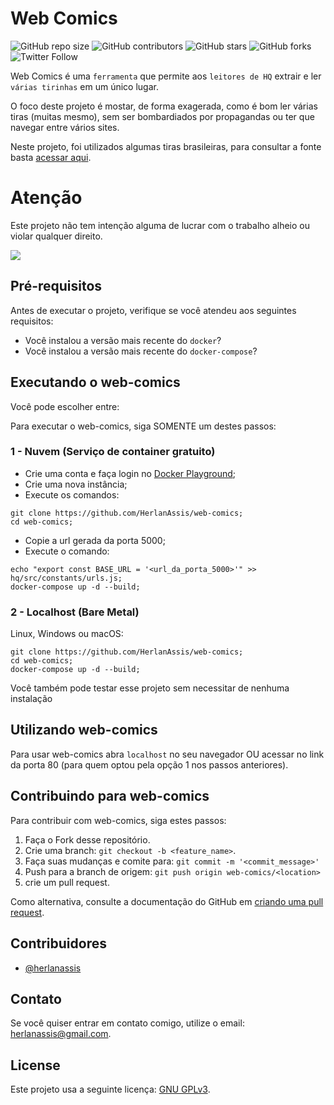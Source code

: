 # Web Comics

<!--- Alguns exemplos. Veja https://shields.io para outros escudos customizavéis. Convém incluir dependências, status do projeto e informações da licença aqui --->
![GitHub repo size](https://img.shields.io/github/repo-size/herlanassis/web-comics)
![GitHub contributors](https://img.shields.io/github/contributors/herlanassis/web-comics)
![GitHub stars](https://img.shields.io/github/stars/herlanassis/web-comics?style=social)
![GitHub forks](https://img.shields.io/github/forks/herlanassis/web-comics?style=social)
![Twitter Follow](https://img.shields.io/twitter/follow/herlanassis?style=social)

Web Comics é uma `ferramenta` que permite aos `leitores de HQ` extrair e ler `várias tirinhas` em um único lugar.

O foco deste projeto é mostar, de forma exagerada, como é bom ler várias tiras (muitas mesmo), sem ser bombardiados por propagandas ou ter que navegar entre vários sites.

Neste projeto, foi utilizados algumas tiras brasileiras, para consultar a fonte basta [acessar aqui](https://github.com/HerlanAssis/web-comics/tree/master/comics/recipes).

# Atenção
Este projeto não tem intenção alguma de lucrar com o trabalho alheio ou violar qualquer direito.

![](web-comics.gif)

## Pré-requisitos

Antes de executar o projeto, verifique se você atendeu aos seguintes requisitos:
* Você instalou a versão mais recente do `docker`?
* Você instalou a versão mais recente do `docker-compose`?


## Executando o web-comics

Você pode escolher entre:

Para executar o web-comics, siga SOMENTE um destes passos:

### 1 - Nuvem (Serviço de container gratuito)

* Crie uma conta e faça login no [Docker Playground](https://labs.play-with-docker.com/);
* Crie uma nova instância;
* Execute os comandos:
```shell
git clone https://github.com/HerlanAssis/web-comics;
cd web-comics;
```
* Copie a url gerada da porta 5000;
* Execute o comando:
```shell
echo "export const BASE_URL = '<url_da_porta_5000>'" >> hq/src/constants/urls.js;
docker-compose up -d --build;
```

### 2 - Localhost (Bare Metal)

Linux, Windows ou macOS:
```shell
git clone https://github.com/HerlanAssis/web-comics;
cd web-comics;
docker-compose up -d --build;
```

Você também pode testar esse projeto sem necessitar de nenhuma instalação

## Utilizando web-comics

Para usar web-comics abra `localhost` no seu navegador OU acessar no link da porta 80 (para quem optou pela opção 1 nos passos anteriores).

## Contribuindo para web-comics

Para contribuir com web-comics, siga estes passos:

1. Faça o Fork desse repositório.
2. Crie uma branch: `git checkout -b <feature_name>`.
3. Faça suas mudanças e comite para: `git commit -m '<commit_message>'`
4. Push para a branch de origem: `git push origin web-comics/<location>`
5. crie um pull request.

Como alternativa, consulte a documentação do GitHub em [criando uma pull request](https://help.github.com/pt/github/collaborating-with-issues-and-pull-requests/creating-a-pull-request).

## Contribuidores

* [@herlanassis](https://github.com/herlanassis)


## Contato

Se você quiser entrar em contato comigo, utilize o email: herlanassis@gmail.com.

## License
<!--- Se você não tiver certeza de qual licença aberta usar, consulte https://choosealicense.com --->
Este projeto usa a seguinte licença: [GNU GPLv3](https://spdx.org/licenses/GPL-3.0.html).
